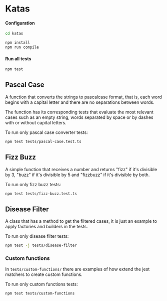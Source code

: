 # Katas

#### Configuration

```bash
cd katas

npm install
npm run compile
```

#### Run all tests

```bash
npm test
```

## Pascal Case

A function that converts the strings to pascalcase format, that is, each word begins with a capital letter and there are no separations between words.

The function has its corresponding tests that evaluate the most relevant cases such as an empty string, words separated by space or by dashes with or without capital letters.

To run only pascal case converter tests:

```bash
npm test tests/pascal-case.test.ts
```

## Fizz Buzz

A simple function that receives a number and returns "fizz" if it's divisible by 3, "buzz" if it's divisible by 5 and "fizzbuzz" if it's divisible by both.

To run only fizz buzz tests:

```bash
npm test tests/fizz-buzz.test.ts
```

## Disease Filter

A class that has a method to get the filtered cases, it is just an example to apply factories and builders in the tests.

To run only disease filter tests:

```bash
npm test -j tests/disease-filter
```

### Custom functions

In `tests/custom-functions/` there are examples of how extend the jest matchers to create custom functions.

To run only custom functions tests:

```bash
npm test tests/custom-functions
```
